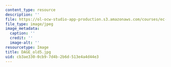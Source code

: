 ```yaml
---
content_type: resource
description: ''
file: https://ol-ocw-studio-app-production.s3.amazonaws.com/courses/ec-721-wheelchair-design-in-developing-countries-spring-2009/cb3ae3300cb97d4b2b6d513e4a4d44e3_DAGE_old5.jpg
file_type: image/jpeg
image_metadata:
  caption: ''
  credit: ''
  image-alt: ''
resourcetype: Image
title: DAGE_old5.jpg
uid: cb3ae330-0cb9-7d4b-2b6d-513e4a4d44e3
---
```

